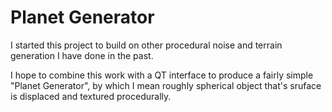 # Planet Generator
I started this project to build on other procedural noise and terrain generation I have done in the past.  

I hope to combine this work with a QT interface to produce a fairly simple "Planet Generator", by which I mean roughly spherical object that's sruface is displaced and textured procedurally.
